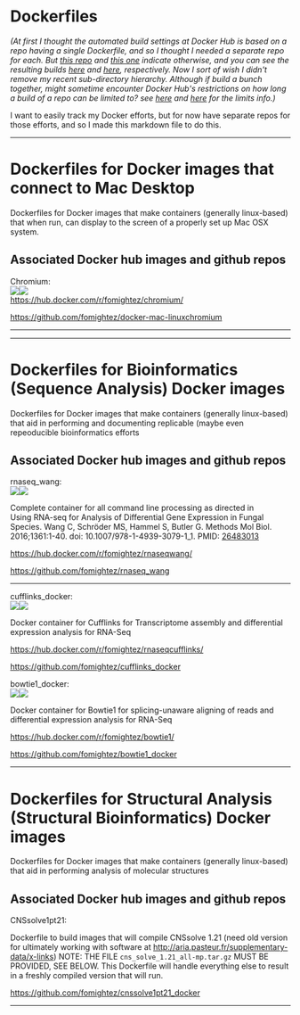 # Dockerfiles


*(At first I thought the automated build settings at Docker Hub is based on a repo having a single Dockerfile, and so I thought I needed a separate repo for each. But [this repo](https://github.com/27Bslash6/docker) and [this one](https://github.com/andrejsavikin/Dockerfiles) indicate otherwise, and you can see the resulting builds [here](https://hub.docker.com/u/funkygibbon/) and [here](https://hub.docker.com/r/andrejsavikin/ubuntu-openjdk-8-jre/), respectively. Now I sort of wish I didn't remove my recent sub-directory hierarchy. Although if build a bunch together, might sometime encounter Docker Hub's restrictions on how long a build of a repo can be limited to? see [here](http://stackoverflow.com/questions/34440753/docker-hub-timeout-in-automated-build/34588866#34588866) and [here](http://stackoverflow.com/questions/36948145/chain-automated-builds-in-the-same-docker-hub-repository) for the limits info.)*  

I want to easily track my Docker efforts, but for now have separate repos for those efforts, and so I made this markdown file to do this.


----
Dockerfiles for Docker images that connect to Mac Desktop
=========================================================

Dockerfiles for Docker images that make containers (generally linux-based) that when run, can display to the screen of a properly set up Mac OSX system.


Associated Docker hub images and github repos
------------------------

Chromium:  
[![](https://images.microbadger.com/badges/version/fomightez/chromium.svg)](https://microbadger.com/images/fomightez/chromium "Get your own version badge on microbadger.com")[![](https://images.microbadger.com/badges/image/fomightez/chromium.svg)](https://microbadger.com/images/fomightez/chromium "Get your own image badge on microbadger.com")  
https://hub.docker.com/r/fomightez/chromium/

https://github.com/fomightez/docker-mac-linuxchromium

----


----
Dockerfiles for Bioinformatics (Sequence Analysis) Docker images
============================================

Dockerfiles for Docker images that make containers (generally linux-based) that aid in performing and documenting replicable (maybe even repeoducible bioinformatics efforts


Associated Docker hub images and github repos
------------------------

rnaseq_wang:  
[![](https://images.microbadger.com/badges/version/fomightez/rnaseqwang.svg)](https://microbadger.com/images/fomightez/rnaseqwang "Get your own version badge on microbadger.com")[![](https://images.microbadger.com/badges/image/fomightez/rnaseqwang.svg)](https://microbadger.com/images/fomightez/rnaseqwang "Get your own image badge on microbadger.com")  

Complete container for all command line processing as directed in  
Using RNA-seq for Analysis of Differential Gene Expression in Fungal Species.
Wang C, Schröder MS, Hammel S, Butler G.
Methods Mol Biol. 2016;1361:1-40. doi: 10.1007/978-1-4939-3079-1_1. PMID: [26483013](https://www.ncbi.nlm.nih.gov/pubmed/26483013)

https://hub.docker.com/r/fomightez/rnaseqwang/

https://github.com/fomightez/rnaseq_wang

----

cufflinks_docker:  
[![](https://images.microbadger.com/badges/version/fomightez/rnaseqcufflinks.svg)](https://microbadger.com/images/fomightez/rnaseqcufflinks "Get your own version badge on microbadger.com")[![](https://images.microbadger.com/badges/image/fomightez/rnaseqcufflinks.svg)](https://microbadger.com/images/fomightez/rnaseqcufflinks "Get your own image badge on microbadger.com")

Docker container for Cufflinks for Transcriptome assembly and differential expression analysis for RNA-Seq

https://hub.docker.com/r/fomightez/rnaseqcufflinks/

https://github.com/fomightez/cufflinks_docker


bowtie1_docker:  
[![](https://images.microbadger.com/badges/version/fomightez/bowtie1.svg)](https://microbadger.com/images/fomightez/bowtie1 "Get your own version badge on microbadger.com")[![](https://images.microbadger.com/badges/image/fomightez/bowtie1.svg)](https://microbadger.com/images/fomightez/bowtie1 "Get your own image badge on microbadger.com")

Docker container for Bowtie1 for splicing-unaware aligning of reads and differential expression analysis for RNA-Seq

https://hub.docker.com/r/fomightez/bowtie1/

https://github.com/fomightez/bowtie1_docker

----

Dockerfiles for Structural Analysis (Structural Bioinformatics) Docker images
================================================

Dockerfiles for Docker images that make containers (generally linux-based) that aid in performing analysis of molecular structures


Associated Docker hub images and github repos
------------------------

CNSsolve1pt21:  

Dockerfile to build images that will compile CNSsolve 1.21 (need old version for ultimately working with software at http://aria.pasteur.fr/supplementary-data/x-links)
NOTE: THE FILE `cns_solve_1.21_all-mp.tar.gz` MUST BE PROVIDED, SEE BELOW. This Dockerfile will handle everything else to result in a freshly compiled version that will run.

https://github.com/fomightez/cnssolve1pt21_docker

----

